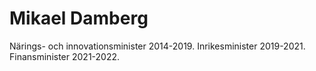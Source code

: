 # Mikael Damberg

Närings\- och innovationsminister 2014\-2019\. Inrikesminister 2019\-2021\. Finansminister 2021\-2022\.
